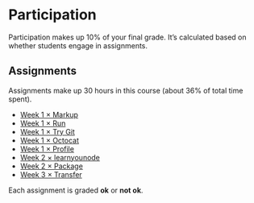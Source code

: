 # Participation

Participation makes up 10% of your final grade.  It’s calculated based on
whether students engage in assignments.

## Assignments

Assignments make up 30 hours in this course (about 36% of total time spent).

*   [Week 1 × Markup](week-1.md#markup)
*   [Week 1 × Run](week-1.md#run)
*   [Week 1 × Try Git](week-1.md#try-git)
*   [Week 1 × Octocat](week-1.md#octocat)
*   [Week 1 × Profile](week-1.md#profile)
*   [Week 2 × learnyounode](week-2.md#learnyounode)
*   [Week 2 × Package](week-2.md#package)
*   [Week 3 × Transfer](week-3.md#transfer)

<!--
TODO: Fill out assignments.
-->

Each assignment is graded **ok** or **not ok**.
